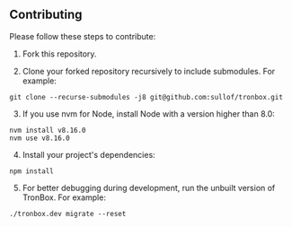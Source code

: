 
## Contributing

Please follow these steps to contribute:

1. Fork this repository.

2. Clone your forked repository recursively to include submodules. 
For example:
```shell script
git clone --recurse-submodules -j8 git@github.com:sullof/tronbox.git
```
3. If you use nvm for Node, install Node with a version higher than 8.0:
```shell script
nvm install v8.16.0
nvm use v8.16.0
```
4. Install your project's dependencies:
```shell script
npm install
```
5. For better debugging during development, run the unbuilt version of TronBox. 
For example:
```shell script
./tronbox.dev migrate --reset
```

